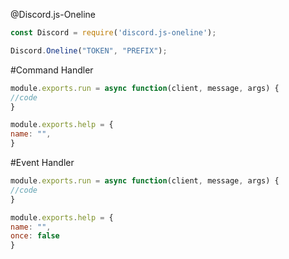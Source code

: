 @Discord.js-Oneline
```js
const Discord = require('discord.js-oneline');

Discord.Oneline("TOKEN", "PREFIX");
```

#Command Handler
```js
module.exports.run = async function(client, message, args) {
//code
}

module.exports.help = {
name: "",
}
```


#Event Handler
```js
module.exports.run = async function(client, message, args) {
//code
}

module.exports.help = {
name: "",
once: false
}
```
